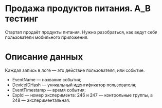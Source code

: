 # Продажа продуктов питания. A_B тестинг
 
 Стартап продаёт продукты питания. Нужно разобраться, как ведут себя пользователи мобильного приложения.
 
 # Описание данных 
 
 Каждая запись в логе — это действие пользователя, или событие.  

* EventName — название события;  
* DeviceIDHash — уникальный идентификатор пользователя;  
* EventTimestamp — время события;  
* ExpId — номер эксперимента: 246 и 247 — контрольные группы, а 248 — экспериментальная.
